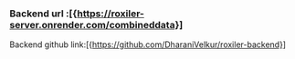 ### Backend url :[{https://roxiler-server.onrender.com/combineddata}]
Backend github link:[{https://github.com/DharaniVelkur/roxiler-backend}]
